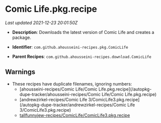 # Comic Life.pkg.recipe

_Last updated 2021-12-23 20:01:50Z_

- **Description**: Downloads the latest version of Comic Life and creates a package.

- **Identifier**: `com.github.ahousseini-recipes.pkg.ComicLife`

- **Parent Recipes**: `com.github.ahousseini-recipes.download.ComicLife`


## Warnings

- These recipes have duplicate filenames, ignoring numbers:
    - [ahousseini-recipes/Comic Life/Comic Life.pkg.recipe](/autopkg-dupe-tracker/ahousseini-recipes/Comic Life/Comic Life.pkg.recipe)
    - [andrewzirkel-recipes/Comic Life 3/ComicLife3.pkg.recipe](/autopkg-dupe-tracker/andrewzirkel-recipes/Comic Life 3/ComicLife3.pkg.recipe)
    - [tallfunnyjew-recipes/ComicLife/ComicLife3.pkg.recipe](/autopkg-dupe-tracker/tallfunnyjew-recipes/ComicLife/ComicLife3.pkg.recipe)